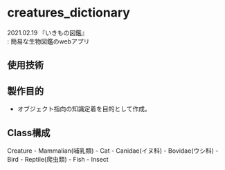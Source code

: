 # creatures_dictionary
2021.02.19 『いきもの図鑑』  
 : 簡易な生物図鑑のwebアプリ  


## 使用技術

## 製作目的
- オブジェクト指向の知識定着を目的として作成。

## Class構成
Creature - Mammalian(哺乳類) - Cat
                            - Canidae(イヌ科)
                            - Bovidae(ウシ科)
         - Bird
         - Reptile(爬虫類)
         - Fish
         - Insect
